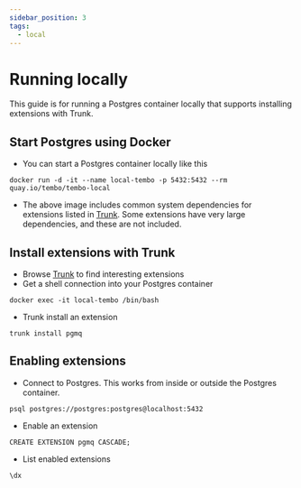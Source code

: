 ```yaml
---
sidebar_position: 3
tags:
  - local
---
```


# Running locally

This guide is for running a Postgres container locally that supports installing extensions with Trunk.

## Start Postgres using Docker

- You can start a Postgres container locally like this
```
docker run -d -it --name local-tembo -p 5432:5432 --rm quay.io/tembo/tembo-local
```
- The above image includes common system dependencies for extensions listed in [Trunk](https://pgt.dev). Some extensions have very large dependencies, and these are not included.

## Install extensions with Trunk

- Browse [Trunk](https://pgt.dev) to find interesting extensions
- Get a shell connection into your Postgres container
```
docker exec -it local-tembo /bin/bash
```

- Trunk install an extension
```
trunk install pgmq
```

## Enabling extensions

- Connect to Postgres. This works from inside or outside the Postgres container.
```
psql postgres://postgres:postgres@localhost:5432
```
- Enable an extension
```
CREATE EXTENSION pgmq CASCADE;
```
- List enabled extensions
```
\dx
```
